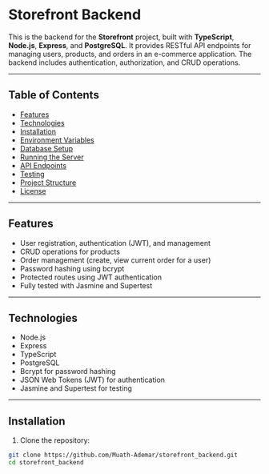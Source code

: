 # Storefront Backend

This is the backend for the **Storefront** project, built with **TypeScript**, **Node.js**, **Express**, and **PostgreSQL**. It provides RESTful API endpoints for managing users, products, and orders in an e-commerce application. The backend includes authentication, authorization, and CRUD operations.

---

## Table of Contents

- [Features](#features)  
- [Technologies](#technologies)  
- [Installation](#installation)  
- [Environment Variables](#environment-variables)  
- [Database Setup](#database-setup)  
- [Running the Server](#running-the-server)  
- [API Endpoints](#api-endpoints)  
- [Testing](#testing)  
- [Project Structure](#project-structure)  
- [License](#license)  

---

## Features

- User registration, authentication (JWT), and management  
- CRUD operations for products  
- Order management (create, view current order for a user)  
- Password hashing using bcrypt  
- Protected routes using JWT authentication  
- Fully tested with Jasmine and Supertest  

---

## Technologies

- Node.js  
- Express  
- TypeScript  
- PostgreSQL  
- Bcrypt for password hashing  
- JSON Web Tokens (JWT) for authentication  
- Jasmine and Supertest for testing  

---

## Installation

1. Clone the repository:

```bash
git clone https://github.com/Muath-Ademar/storefront_backend.git
cd storefront_backend
```
